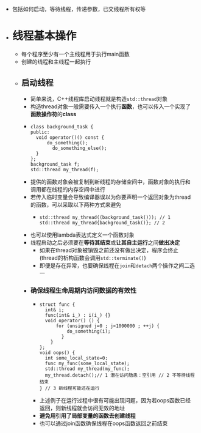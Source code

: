 - 包括如何启动，等待线程，传递参数，已交线程所有权等
- # 线程基本操作
	- 每个程序至少有一个主线程用于执行main函数
	- 创建的线程和主线程一起执行
	- ## 启动线程
		- 简单来说，C++线程库启动线程就是构造``std::thread``对象
		- 构造thread对象一般需要传入一个执行**函数**，也可以传入一个实现了**函数操作符**的**class**
		- ```
		  class background_task {
		  public:
		  	void operator()() const {
		  		do_something(); 
		          do_something_else();
		  	} 
		  };
		  background_task f; 
		  std::thread my_thread(f);
		  ```
		- 提供的函数对象会被复制到新线程的存储空间中，函数对象的执行和调用都在线程的内存空间中进行
		- 若传入临时变量会导致编译器误以为你要声明一个返回对象为thread的函数，可以采取以下两种方式来避免
			- ```
			  std::thread my_thread((background_task())); // 1 
			  std::thread my_thread{background_task()}; // 2
			  ```
		- 也可以使用lambda表达式定义一个函数对象
		- 线程启动之后必须要在**等待其结束**或**让其自主运行**之间**做出决定**
			- 如果在thread对象被销毁之前还没有做出决定，程序会终止(thread的析构函数会调用`std::terminate()`)
			- 即便是存在异常，也要确保线程在``join``和``detach``两个操作之间二选一
		- ### 确保线程生命周期内访问数据的有效性
			- ```
			  struct func {
			  	int& i; 
			  	func(int& i_) : i(i_) {} 
			  	void operator() () {
			  		for (unsigned j=0 ; j<1000000 ; ++j) {
			  			do_something(i); 
			          } 
			      } 
			  };
			  void oops() {
			  	int some_local_state=0; 
			  	func my_func(some_local_state); 
			  	std::thread my_thread(my_func); 
			  	my_thread.detach();// 1 潜在访问隐患：空引用 // 2 不等待线程结束 
			  } // 3 新线程可能还在运行
			  ```
			- 上述例子在运行过程中很有可能出现问题，因为若oops函数已经返回，则新线程就会访问无效的地址
			- **避免用引用了局部变量的函数去创建线程**
			- 也可以通过join函数确保线程在oops函数返回之前结束